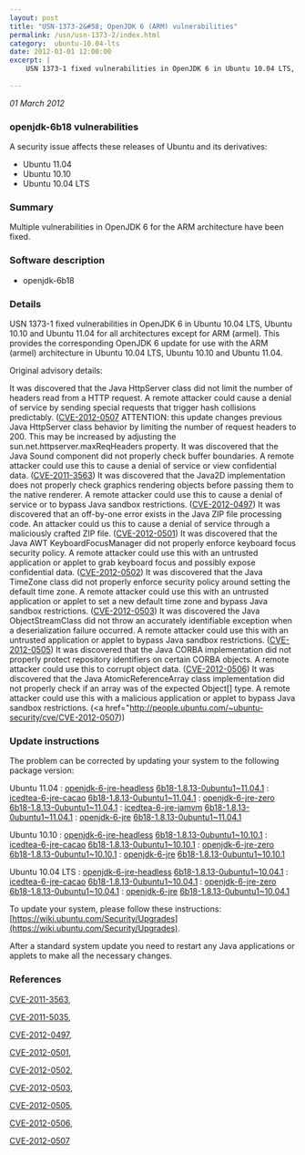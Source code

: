 ```yaml
---
layout: post
title: "USN-1373-2&#58; OpenJDK 6 (ARM) vulnerabilities"
permalink: /usn/usn-1373-2/index.html
category:  ubuntu-10.04-lts
date: 2012-03-01 12:00:00
excerpt: |
    USN 1373-1 fixed vulnerabilities in OpenJDK 6 in Ubuntu 10.04 LTS, Ubuntu 10.10 and Ubuntu 11.04 for all architectures except for ARM (armel). This provides the corresponding OpenJDK 6 update for use with the ARM (armel) architecture in Ubuntu 10.04 LTS, Ubuntu 10.10 and Ubuntu 11.04.
    
--- 
```

 
 

*01 March 2012*

### openjdk-6b18 vulnerabilities

A security issue affects these releases of Ubuntu and its derivatives:

* Ubuntu 11.04
* Ubuntu 10.10
* Ubuntu 10.04 LTS

### Summary

Multiple vulnerabilities in OpenJDK 6 for the ARM architecture have been fixed.

### Software description

* openjdk-6b18 

### Details

USN 1373-1 fixed vulnerabilities in OpenJDK 6 in Ubuntu 10.04 LTS, Ubuntu 10.10 and Ubuntu 11.04 for all architectures except for ARM (armel). This provides the corresponding OpenJDK 6 update for use with the ARM (armel) architecture in Ubuntu 10.04 LTS, Ubuntu 10.10 and Ubuntu 11.04.

Original advisory details:

 It was discovered that the Java HttpServer class did not limit the number of headers read from a HTTP request. A remote attacker could cause a denial of service by sending special requests that trigger hash collisions predictably. ([CVE-2012-0507](http://people.ubuntu.com/~ubuntu-security/cve/CVE-2011-5035">CVE-2011-5035</a>) ATTENTION: this update changes previous Java HttpServer class behavior by limiting the number of request headers to 200. This may be increased by adjusting the sun.net.httpserver.maxReqHeaders property. It was discovered that the Java Sound component did not properly check buffer boundaries. A remote attacker could use this to cause a denial of service or view confidential data. (<a href="http://people.ubuntu.com/~ubuntu-security/cve/CVE-2011-3563">CVE-2011-3563</a>) It was discovered that the Java2D implementation does not properly check graphics rendering objects before passing them to the native renderer. A remote attacker could use this to cause a denial of service or to bypass Java sandbox restrictions. (<a href="http://people.ubuntu.com/~ubuntu-security/cve/CVE-2012-0497">CVE-2012-0497</a>) It was discovered that an off-by-one error exists in the Java ZIP file processing code. An attacker could us this to cause a denial of service through a maliciously crafted ZIP file. (<a href="http://people.ubuntu.com/~ubuntu-security/cve/CVE-2012-0501">CVE-2012-0501</a>) It was discovered that the Java AWT KeyboardFocusManager did not properly enforce keyboard focus security policy. A remote attacker could use this with an untrusted application or applet to grab keyboard focus and possibly expose confidential data. (<a href="http://people.ubuntu.com/~ubuntu-security/cve/CVE-2012-0502">CVE-2012-0502</a>) It was discovered that the Java TimeZone class did not properly enforce security policy around setting the default time zone. A remote attacker could use this with an untrusted application or applet to set a new default time zone and bypass Java sandbox restrictions. (<a href="http://people.ubuntu.com/~ubuntu-security/cve/CVE-2012-0503">CVE-2012-0503</a>) It was discovered the Java ObjectStreamClass did not throw an accurately identifiable exception when a deserialization failure occurred. A remote attacker could use this with an untrusted application or applet to bypass Java sandbox restrictions. (<a href="http://people.ubuntu.com/~ubuntu-security/cve/CVE-2012-0505">CVE-2012-0505</a>) It was discovered that the Java CORBA implementation did not properly protect repository identifiers on certain CORBA objects. A remote attacker could use this to corrupt object data. (<a href="http://people.ubuntu.com/~ubuntu-security/cve/CVE-2012-0506">CVE-2012-0506</a>) It was discovered that the Java AtomicReferenceArray class implementation did not properly check if an array was of the expected Object[] type. A remote attacker could use this with a malicious application or applet to bypass Java sandbox restrictions. (<a href="http://people.ubuntu.com/~ubuntu-security/cve/CVE-2012-0507)) 

### Update instructions

The problem can be corrected by updating your system to the following package version:

Ubuntu 11.04
 : [openjdk-6-jre-headless](https://launchpad.net/ubuntu/+source/openjdk-6b18) <span> [6b18-1.8.13-0ubuntu1~11.04.1](https://launchpad.net/ubuntu/+source/openjdk-6b18/6b18-1.8.13-0ubuntu1~11.04.1) </span> 
 : [icedtea-6-jre-cacao](https://launchpad.net/ubuntu/+source/openjdk-6b18) <span> [6b18-1.8.13-0ubuntu1~11.04.1](https://launchpad.net/ubuntu/+source/openjdk-6b18/6b18-1.8.13-0ubuntu1~11.04.1) </span> 
 : [openjdk-6-jre-zero](https://launchpad.net/ubuntu/+source/openjdk-6b18) <span> [6b18-1.8.13-0ubuntu1~11.04.1](https://launchpad.net/ubuntu/+source/openjdk-6b18/6b18-1.8.13-0ubuntu1~11.04.1) </span> 
 : [icedtea-6-jre-jamvm](https://launchpad.net/ubuntu/+source/openjdk-6b18) <span> [6b18-1.8.13-0ubuntu1~11.04.1](https://launchpad.net/ubuntu/+source/openjdk-6b18/6b18-1.8.13-0ubuntu1~11.04.1) </span> 
 : [openjdk-6-jre](https://launchpad.net/ubuntu/+source/openjdk-6b18) <span> [6b18-1.8.13-0ubuntu1~11.04.1](https://launchpad.net/ubuntu/+source/openjdk-6b18/6b18-1.8.13-0ubuntu1~11.04.1) </span> 

Ubuntu 10.10
 : [openjdk-6-jre-headless](https://launchpad.net/ubuntu/+source/openjdk-6b18) <span> [6b18-1.8.13-0ubuntu1~10.10.1](https://launchpad.net/ubuntu/+source/openjdk-6b18/6b18-1.8.13-0ubuntu1~10.10.1) </span> 
 : [icedtea-6-jre-cacao](https://launchpad.net/ubuntu/+source/openjdk-6b18) <span> [6b18-1.8.13-0ubuntu1~10.10.1](https://launchpad.net/ubuntu/+source/openjdk-6b18/6b18-1.8.13-0ubuntu1~10.10.1) </span> 
 : [openjdk-6-jre-zero](https://launchpad.net/ubuntu/+source/openjdk-6b18) <span> [6b18-1.8.13-0ubuntu1~10.10.1](https://launchpad.net/ubuntu/+source/openjdk-6b18/6b18-1.8.13-0ubuntu1~10.10.1) </span> 
 : [openjdk-6-jre](https://launchpad.net/ubuntu/+source/openjdk-6b18) <span> [6b18-1.8.13-0ubuntu1~10.10.1](https://launchpad.net/ubuntu/+source/openjdk-6b18/6b18-1.8.13-0ubuntu1~10.10.1) </span> 

Ubuntu 10.04 LTS
 : [openjdk-6-jre-headless](https://launchpad.net/ubuntu/+source/openjdk-6b18) <span> [6b18-1.8.13-0ubuntu1~10.04.1](https://launchpad.net/ubuntu/+source/openjdk-6b18/6b18-1.8.13-0ubuntu1~10.04.1) </span> 
 : [icedtea-6-jre-cacao](https://launchpad.net/ubuntu/+source/openjdk-6b18) <span> [6b18-1.8.13-0ubuntu1~10.04.1](https://launchpad.net/ubuntu/+source/openjdk-6b18/6b18-1.8.13-0ubuntu1~10.04.1) </span> 
 : [openjdk-6-jre-zero](https://launchpad.net/ubuntu/+source/openjdk-6b18) <span> [6b18-1.8.13-0ubuntu1~10.04.1](https://launchpad.net/ubuntu/+source/openjdk-6b18/6b18-1.8.13-0ubuntu1~10.04.1) </span> 
 : [openjdk-6-jre](https://launchpad.net/ubuntu/+source/openjdk-6b18) <span> [6b18-1.8.13-0ubuntu1~10.04.1](https://launchpad.net/ubuntu/+source/openjdk-6b18/6b18-1.8.13-0ubuntu1~10.04.1) </span> 

To update your system, please follow these instructions: [https://wiki.ubuntu.com/Security/Upgrades](https://wiki.ubuntu.com/Security/Upgrades).

After a standard system update you need to restart any Java applications or applets to make all the necessary changes. 

### References

 
 [CVE-2011-3563](http://people.ubuntu.com/~ubuntu-security/cve/CVE-2011-3563), 

 [CVE-2011-5035](http://people.ubuntu.com/~ubuntu-security/cve/CVE-2011-5035), 

 [CVE-2012-0497](http://people.ubuntu.com/~ubuntu-security/cve/CVE-2012-0497), 

 [CVE-2012-0501](http://people.ubuntu.com/~ubuntu-security/cve/CVE-2012-0501), 

 [CVE-2012-0502](http://people.ubuntu.com/~ubuntu-security/cve/CVE-2012-0502), 

 [CVE-2012-0503](http://people.ubuntu.com/~ubuntu-security/cve/CVE-2012-0503), 

 [CVE-2012-0505](http://people.ubuntu.com/~ubuntu-security/cve/CVE-2012-0505), 

 [CVE-2012-0506](http://people.ubuntu.com/~ubuntu-security/cve/CVE-2012-0506), 

 [CVE-2012-0507](http://people.ubuntu.com/~ubuntu-security/cve/CVE-2012-0507)
 

